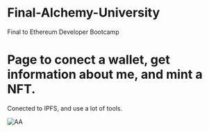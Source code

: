 # Final-Alchemy-University
Final to Ethereum Developer Bootcamp

# Page to conect a wallet, get information about me, and mint a NFT.
Conected to IPFS, and use a lot of tools.

![AA](https://user-images.githubusercontent.com/42863568/232176124-684b150c-c12b-408e-b9b3-47da535aff9a.jpg)
